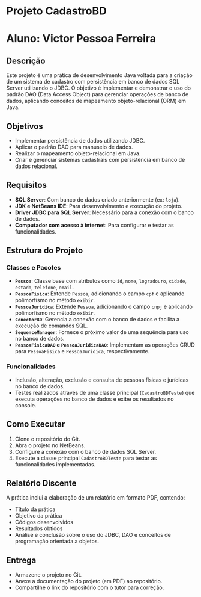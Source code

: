 # Projeto CadastroBD

# Aluno: Victor Pessoa Ferreira


## Descrição

Este projeto é uma prática de desenvolvimento Java voltada para a criação de um sistema de cadastro com persistência em banco de dados SQL Server utilizando o JDBC. O objetivo é implementar e demonstrar o uso do padrão DAO (Data Access Object) para gerenciar operações de banco de dados, aplicando conceitos de mapeamento objeto-relacional (ORM) em Java.

## Objetivos

- Implementar persistência de dados utilizando JDBC.
- Aplicar o padrão DAO para manuseio de dados.
- Realizar o mapeamento objeto-relacional em Java.
- Criar e gerenciar sistemas cadastrais com persistência em banco de dados relacional.

## Requisitos

- **SQL Server**: Com banco de dados criado anteriormente (ex: `loja`).
- **JDK e NetBeans IDE**: Para desenvolvimento e execução do projeto.
- **Driver JDBC para SQL Server**: Necessário para a conexão com o banco de dados.
- **Computador com acesso à internet**: Para configurar e testar as funcionalidades.

## Estrutura do Projeto

### Classes e Pacotes

- **`Pessoa`**: Classe base com atributos como `id`, `nome`, `logradouro`, `cidade`, `estado`, `telefone`, `email`.
- **`PessoaFisica`**: Extende `Pessoa`, adicionando o campo `cpf` e aplicando polimorfismo no método `exibir`.
- **`PessoaJuridica`**: Extende `Pessoa`, adicionando o campo `cnpj` e aplicando polimorfismo no método `exibir`.
- **`ConectorBD`**: Gerencia a conexão com o banco de dados e facilita a execução de comandos SQL.
- **`SequenceManager`**: Fornece o próximo valor de uma sequência para uso no banco de dados.
- **`PessoaFisicaDAO` e `PessoaJuridicaDAO`**: Implementam as operações CRUD para `PessoaFisica` e `PessoaJuridica`, respectivamente.

### Funcionalidades

- Inclusão, alteração, exclusão e consulta de pessoas físicas e jurídicas no banco de dados.
- Testes realizados através de uma classe principal (`CadastroBDTeste`) que executa operações no banco de dados e exibe os resultados no console.

## Como Executar

1. Clone o repositório do Git.
2. Abra o projeto no NetBeans.
3. Configure a conexão com o banco de dados SQL Server.
4. Execute a classe principal `CadastroBDTeste` para testar as funcionalidades implementadas.

## Relatório Discente

A prática inclui a elaboração de um relatório em formato PDF, contendo:

- Título da prática
- Objetivo da prática
- Códigos desenvolvidos
- Resultados obtidos
- Análise e conclusão sobre o uso do JDBC, DAO e conceitos de programação orientada a objetos.

## Entrega

- Armazene o projeto no Git.
- Anexe a documentação do projeto (em PDF) ao repositório.
- Compartilhe o link do repositório com o tutor para correção.

